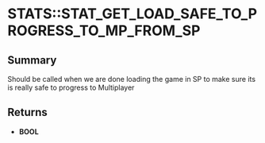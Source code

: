 # STATS::STAT_GET_LOAD_SAFE_TO_PROGRESS_TO_MP_FROM_SP

## Summary
Should be called when we are done loading the game in SP to make sure its is really safe to progress to Multiplayer

## Returns
* **BOOL**